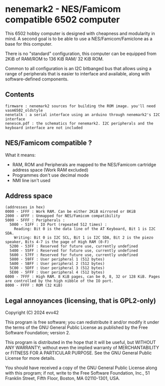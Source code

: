 # nenemark2 - NES/Famicom compatible 6502 computer

This 6502 hobby computer is designed with cheapness and modularity in mind.
A second goal is to be able to use a NES/Famicom/Famiclone as a base for this computer.  

There is no "standard" configuration, this computer can be equipped from 2KiB of RAM/ROM to 136 KiB RAM/ 32 KiB ROM.  

Common to all configuration is an I2C bitbanged bus that allows using a range of peripherals that is easier to interface and available, along with software-defined components.

## Contents

```
firmware : nenemark2 sources for building the ROM image. you'll need vasm6502_oldstyle
nenetalk : a serial interface using an arduino through nenemark2's I2C interface
nenescm.pdf : the schematics for nenemark2. I2C peripherals and the keyboard interface are not included
```

## NES/Famicom compatible ?

What it means:  
- RAM, ROM and Peripherals are mapped to the NES/Famicom cartridge address space (Work RAM excluded)
- Programmes don't use decimal mode
- NMI line isn't used

## Address space

```
(addresses in hex)
0000 - 1FFF : Work RAM. Can be either 2KiB mirrored or 8KiB
2000 - 4FFF : Unmapped for NES/Famicom compatibility
5000 - 5FFF : Peripherals :
  5000 - 51FF : IO Port (repeated 512 times) :
    Reading: Bit 0 is the data line of the AT Keyboard, Bit 1 is I2C SDA.
    Writing: Bit 0 is I2C SCL, Bit 1 is I2C SDA, Bit 2 is the piezo speaker, Bits 4-7 is the page of High RAM (0-F)
  5200 - 53FF : Reserved for future use, currently undefined
  5400 - 55FF : Reserved for future use, currently undefined
  5600 - 57FF : Reserved for future use, currently undefined
  5800 - 59FF : User peripheral 1 (512 bytes)
  5A00 - 5BFF : User peripheral 2 (512 bytes)
  5C00 - 5DFF : User peripheral 3 (512 bytes)
  5E00 - 5FFF : User peripheral 4 (512 bytes)
6000 - 7FFF : High RAM. 8 KiB pages, can be 0, 8, 32 or 128 KiB. Pages are controlled by the high nibble of the IO port.
8000 - FFFF : ROM (32 KiB)

```

## Legal annoyances (licensing, that is GPL2-only)

Copyright (C) 2024 evv42

This program is free software; you can redistribute it and/or modify it under the terms of the GNU General Public License as published by the Free Software Foundation; version 2.

This program is distributed in the hope that it will be useful, but WITHOUT ANY WARRANTY; without even the implied warranty of MERCHANTABILITY or FITNESS FOR A PARTICULAR PURPOSE. See the GNU General Public License for more details.

You should have received a copy of the GNU General Public License along with this program; if not, write to the Free Software Foundation, Inc., 51 Franklin Street, Fifth Floor, Boston, MA 02110-1301, USA. 
